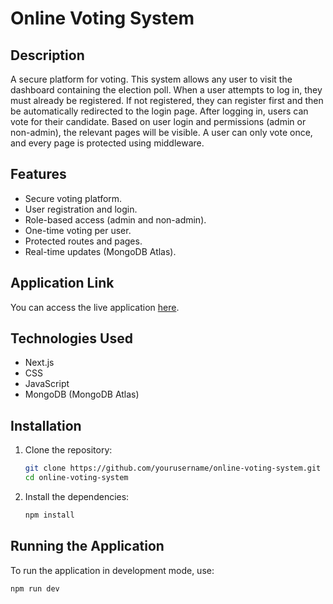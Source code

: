 # Online Voting System

## Description

A secure platform for voting. This system allows any user to visit the dashboard containing the election poll. When a user attempts to log in, they must already be registered. If not registered, they can register first and then be automatically redirected to the login page. After logging in, users can vote for their candidate. Based on user login and permissions (admin or non-admin), the relevant pages will be visible. A user can only vote once, and every page is protected using middleware.

## Features

- Secure voting platform.
- User registration and login.
- Role-based access (admin and non-admin).
- One-time voting per user.
- Protected routes and pages.
- Real-time updates (MongoDB Atlas).

## Application Link

You can access the live application [here](https://online-voting-system-two.vercel.app/).

## Technologies Used

- Next.js
- CSS
- JavaScript
- MongoDB (MongoDB Atlas)

## Installation

1. Clone the repository:
   ```bash
   git clone https://github.com/yourusername/online-voting-system.git
   cd online-voting-system
   ```
2. Install the dependencies:
   ```bash
   npm install
   ```

## Running the Application

To run the application in development mode, use:

```bash
npm run dev
```
